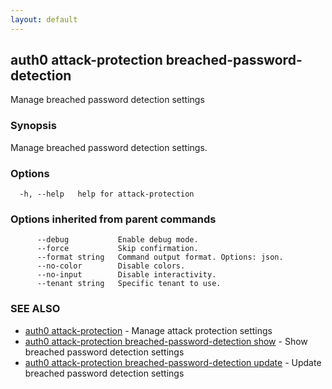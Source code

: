 ```yaml
---
layout: default
---
```

## auth0 attack-protection breached-password-detection

Manage breached password detection settings

### Synopsis

Manage breached password detection settings.

### Options

```
  -h, --help   help for attack-protection
```

### Options inherited from parent commands

```
      --debug           Enable debug mode.
      --force           Skip confirmation.
      --format string   Command output format. Options: json.
      --no-color        Disable colors.
      --no-input        Disable interactivity.
      --tenant string   Specific tenant to use.
```

### SEE ALSO

* [auth0 attack-protection](auth0_attack_protection.md)	 - Manage attack protection settings
* [auth0 attack-protection breached-password-detection show](auth0_attack_protection_breached_password_detection_show.md)	 - Show breached password detection settings
* [auth0 attack-protection breached-password-detection update](auth0_attack_protection_breached_password_detection_update.md)	 - Update breached password detection settings
